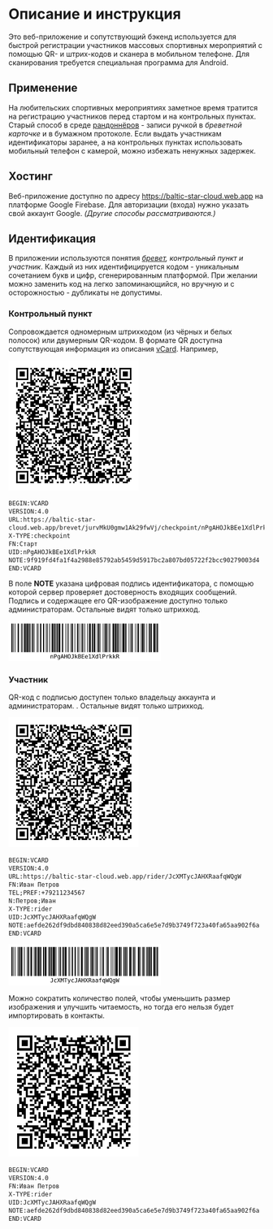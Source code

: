 # Описание и инструкция
Это веб-приложение и сопутствующий бэкенд используется для быстрой регистрации участников массовых спортивных мероприятий с помощью QR- и штрих-кодов и сканера в мобильном телефоне. Для сканирования требуется специальная программа для Android.

## Применение
На любительских спортивных мероприятиях заметное время тратится на регистрацию участников перед стартом и на контрольных пунктах. Старый способ в среде [рандоннёров](https://ru.wikipedia.org/wiki/Рандоннёр) - записи ручкой в _бреветной карточке_ и в бумажном протоколе. Если выдать участникам идентификаторы заранее, а на контрольных пунктах использовать мобильный телефон с камерой, можно избежать ненужных задержек.

## Хостинг
Веб-приложение доступно по адресу https://baltic-star-cloud.web.app на платформе Google Firebase. Для авторизации (входа) нужно указать свой аккаунт Google. _(Другие способы рассматриваются.)_

## Идентификация
В приложении используются понятия _[бревет](https://ru.wikipedia.org/wiki/Рандоннёр), контрольный пункт и участник_. Каждый из них идентифицируется кодом - уникальным сочетанием букв и цифр, сгенерированным платформой. При желании можно заменить код на легко запоминающийся, но вручную и с осторожностью - дубликаты не допустимы.

### Контрольный пункт
Сопровождается одномерным штрихкодом (из чёрных и белых полосок) или двумерным QR-кодом. В формате QR доступна сопутствующая информация из описания [vCard](https://ru.wikipedia.org/wiki/VCard). Например,

![QR Старт](test-start-qr.png "QR Старт")

    BEGIN:VCARD
    VERSION:4.0
    URL:https://baltic-star-cloud.web.app/brevet/jurvMkU0gmw1Ak29fwVj/checkpoint/nPgAHOJkBEe1XdlPrkkR
    X-TYPE:checkpoint
    FN:Старт
    UID:nPgAHOJkBEe1XdlPrkkR
    NOTE:9f919fd4fa1f4a2988e85792ab5459d5917bc2a807bd05722f2bcc90279003d4
    END:VCARD

В поле **NOTE** указана цифровая подпись идентификатора, с помощью которой сервер проверяет достоверность входящих сообщений. Подпись и содержащее его QR-изображение доступно только администраторам. Остальные видят только штрихкод.

<img src="test-start-bar.svg" alt="Штрихкод Старт" title="Штрихкод Старт" width="300px">

### Участник
QR-код с подписью доступен только владельцу аккаунта и администраторам. . Остальные видят только штрихкод.

![Иван Петров](test-petrov-qr.png "Иван Петров")

    BEGIN:VCARD
    VERSION:4.0
    URL:https://baltic-star-cloud.web.app/rider/JcXMTycJAHXRaafqWQgW
    FN:Иван Петров
    TEL;PREF:+79211234567
    N:Петров;Иван
    X-TYPE:rider
    UID:JcXMTycJAHXRaafqWQgW
    NOTE:aefde262df9dbd840838d82eed390a5ca6e5e7d9b3749f723a40fa65aa902f6a
    END:VCARD

<img src="test-petrov-bar.svg" alt="Иван Петров" title="Иван Петров" width="300px">

Можно сократить количество полей, чтобы уменьшить размер изображения и улучшить читаемость, но тогда его нельзя будет импортировать в контакты.

![Иван Петров краткий вариант](test-petrov-qr-short.png "Иван Петров краткий вариант")

    BEGIN:VCARD
    VERSION:4.0
    FN:Иван Петров
    X-TYPE:rider
    UID:JcXMTycJAHXRaafqWQgW
    NOTE:aefde262df9dbd840838d82eed390a5ca6e5e7d9b3749f723a40fa65aa902f6a
    END:VCARD
